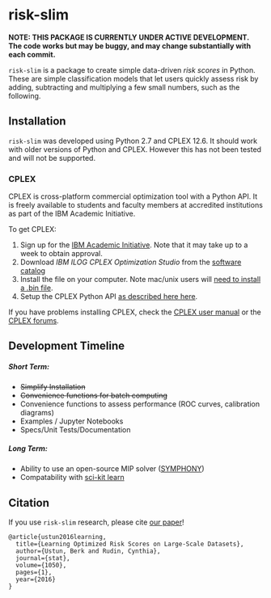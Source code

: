 risk-slim
========

**NOTE: THIS PACKAGE IS CURRENTLY UNDER ACTIVE DEVELOPMENT. The code works but may be buggy, and may change substantially with each commit.** 

``risk-slim`` is a package to create simple data-driven *risk scores* in Python. These are simple classification models that let users quickly assess risk by adding, subtracting and multiplying a few small numbers, such as the following.


## Installation 

``risk-slim`` was developed using Python 2.7 and CPLEX 12.6. It should work with older versions of Python and CPLEX. However this has not been tested and will not be supported.

### CPLEX 

CPLEX is cross-platform commercial optimization tool with a Python API. It is freely available to students and faculty members at accredited institutions as part of the IBM Academic Initiative. 

To get CPLEX:
1. Sign up for the [IBM Academic Initiative](https://developer.ibm.com/academic/). Note that it may take up to a week to obtain approval.
2. Download *IBM ILOG CPLEX Optimization Studio* from the [software catalog](https://ibm.onthehub.com/WebStore/OfferingDetails.aspx?o=6fcc1096-7169-e611-9420-b8ca3a5db7a1)
3. Install the file on your computer. Note mac/unix users will [need to install a .bin file](http://www-01.ibm.com/support/docview.wss?uid=swg21444285).
4. Setup the CPLEX Python API [as described here here](http://www.ibm.com/support/knowledgecenter/SSSA5P_12.6.3/ilog.odms.cplex.help/CPLEX/GettingStarted/topics/set_up/Python_setup.html).

If you have problems installing CPLEX, check the [CPLEX user manual](http://www-01.ibm.com/support/knowledgecenter/SSSA5P/welcome) or the [CPLEX forums](https://www.ibm.com/developerworks/community/forums/html/forum?id=11111111-0000-0000-0000-000000002059). 

## Development Timeline

##### Short Term:

- ~~Simplify Installation~~ 
- ~~Convenience functions for batch computing~~
- Convenience functions to assess performance (ROC curves, calibration diagrams)
- Examples / Jupyter Notebooks
- Specs/Unit Tests/Documentation

##### Long Term:

- Ability to use an open-source MIP solver ([SYMPHONY](https://projects.coin-or.org/SYMPHONY)) 
- Compatability with [sci-kit learn](http://scikit-learn.org/stable/developers/contributing.html#rolling-your-own-estimator)


## Citation 

If you use ``risk-slim`` research, please cite [our paper](https://arxiv.org/abs/1610.00168)!  
     
```
@article{ustun2016learning,
  title={Learning Optimized Risk Scores on Large-Scale Datasets},
  author={Ustun, Berk and Rudin, Cynthia},
  journal={stat},
  volume={1050},
  pages={1},
  year={2016}
}
```

